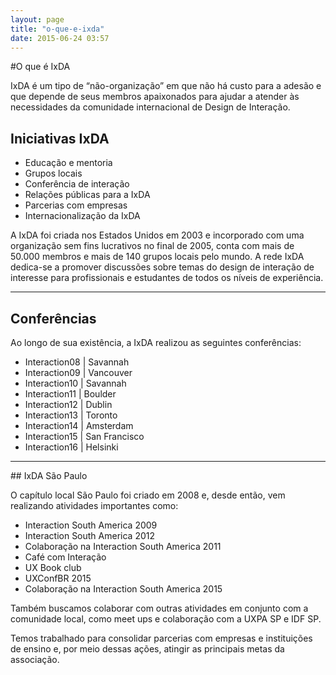 ```yaml
---
layout: page
title: "o-que-e-ixda"
date: 2015-06-24 03:57
---
```


#O que é IxDA

IxDA é um tipo de “não-organização” em que não há custo para a adesão e que depende de seus membros apaixonados para ajudar
a atender às necessidades da comunidade internacional de Design de Interação.

## Iniciativas IxDA
 
* Educação e mentoria
* Grupos locais
* Conferência de interação
* Relações públicas para a IxDA
* Parcerias com empresas
* Internacionalização da IxDA

A IxDA foi criada nos Estados Unidos em 2003 e incorporado com uma organização sem fins lucrativos no final de 2005, conta com mais de 50.000 membros e mais de 140 grupos locais pelo mundo. 
A rede IxDA dedica-se a promover discussões sobre temas do design de interação de interesse para profissionais e estudantes de todos os níveis de experiência.

<hr />

## Conferências

Ao longo de sua existência, a IxDA realizou as seguintes conferências: 

* Interaction08 | Savannah
* Interaction09 | Vancouver
* Interaction10 | Savannah
* Interaction11 | Boulder
* Interaction12 | Dublin
* Interaction13 | Toronto
* Interaction14 | Amsterdam
* Interaction15 | San Francisco
* Interaction16 | Helsinki

<hr />
## IxDA São Paulo

O capítulo local São Paulo foi criado em 2008 e, desde então, vem realizando atividades importantes como:

* Interaction South America 2009
* Interaction South America 2012
* Colaboração na Interaction South America 2011
* Café com Interação
* UX Book club
* UXConfBR 2015
* Colaboração na Interaction South America 2015

Também buscamos colaborar com outras atividades em conjunto com a comunidade local, como meet ups e colaboração com a UXPA SP e IDF SP.

Temos trabalhado para consolidar parcerias com empresas e instituições de ensino e, por meio dessas ações, atingir as principais metas da associação. 